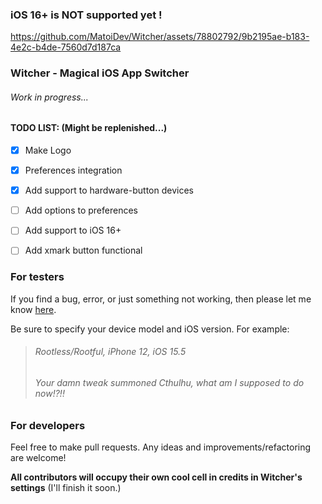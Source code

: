 
### iOS 16+ is NOT supported yet !


https://github.com/MatoiDev/Witcher/assets/78802792/9b2195ae-b183-4e2c-b4de-7560d7d187ca

### Witcher - Magical iOS App Switcher
######  Work in progress...

#### TODO LIST: (Might be replenished...)
- [X] Make Logo
- [X] Preferences integration
- [X] Add support to hardware-button devices
- [ ] Add options to preferences
- [ ] Add support to iOS 16+
- [ ] Add xmark button functional


### For testers
If you find a bug, error, or just something not working, then please let me know [here](https://github.com/MatoiDev/Witcher/issues).

Be sure to specify your device model and iOS version. For example:

>###### Rootless/Rootful, iPhone 12, iOS 15.5
>###### Your damn tweak summoned Cthulhu, what am I supposed to do now!?!!

### For developers
Feel free to make pull requests. Any ideas and improvements/refactoring are welcome!

**All contributors will occupy their own cool cell in credits in Witcher's settings** (I'll finish it soon.)

